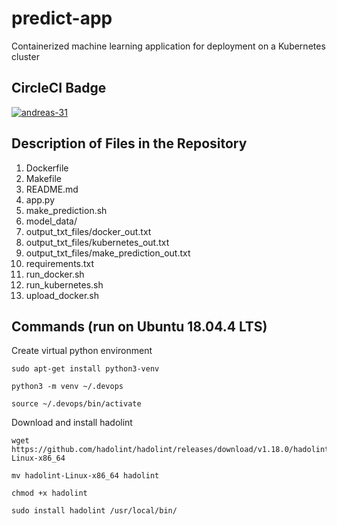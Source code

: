 # predict-app
Containerized machine learning application for deployment on a Kubernetes cluster

## CircleCI Badge
[![andreas-31](https://circleci.com/gh/andreas-31/predict-app.svg?style=svg)](https://app.circleci.com/pipelines/github/andreas-31/predict-app)

## Description of Files in the Repository
1. Dockerfile
1. Makefile
1. README.md
1. app.py
1. make_prediction.sh
1. model_data/
1. output_txt_files/docker_out.txt
1. output_txt_files/kubernetes_out.txt
1. output_txt_files/make_prediction_out.txt
1. requirements.txt
1. run_docker.sh
1. run_kubernetes.sh
1. upload_docker.sh

## Commands (run on Ubuntu 18.04.4 LTS)
Create virtual python environment

    sudo apt-get install python3-venv
    
    python3 -m venv ~/.devops 
    
    source ~/.devops/bin/activate

Download and install hadolint

    wget https://github.com/hadolint/hadolint/releases/download/v1.18.0/hadolint-Linux-x86_64

    mv hadolint-Linux-x86_64 hadolint

    chmod +x hadolint

    sudo install hadolint /usr/local/bin/

